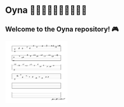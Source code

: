 # Oyna 💃🏻🕺🏻💃🏿🕺🏿💃🕺

## Welcome to the **Oyna** repository! 🎮



<img src="https://github.com/stan-alam/music/blob/develop/theory/guitar/images/Ripple%20-%20page%201.png" height="200" width=200/> 